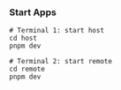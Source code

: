 ### Start Apps

```shell
# Terminal 1: start host
cd host
pnpm dev
```
```shell
# Terminal 2: start remote
cd remote
pnpm dev
```
